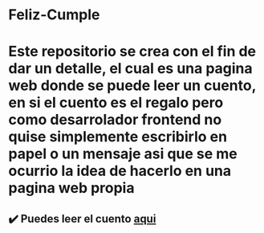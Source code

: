 
# Feliz-Cumple
Este repositorio se crea con el fin de dar un detalle, el cual es una pagina web donde se puede leer un cuento, en si el cuento es el regalo pero como desarrolador frontend no quise simplemente escribirlo en papel o un mensaje asi que se me ocurrio la idea de hacerlo en una pagina web propia
=======
## ✔️ Puedes leer el cuento [aqui](https://getial.github.io/Feliz-Cumple/)
